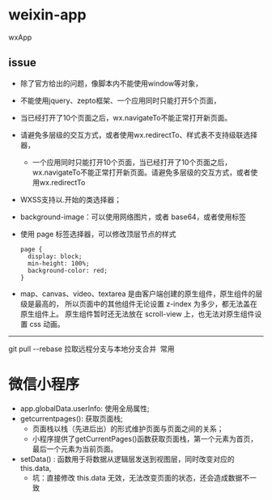 # weixin-app
wxApp

>


>  
## issue

- 除了官方给出的问题，像脚本内不能使用window等对象，
    
- 不能使用jquery、zepto框架、一个应用同时只能打开5个页面，

- 当已经打开了10个页面之后，wx.navigateTo不能正常打开新页面。

- 请避免多层级的交互方式，或者使用wx.redirectTo、样式表不支持级联选择器，
  - 一个应用同时只能打开10个页面，当已经打开了10个页面之后，wx.navigateTo不能正常打开新页面。请避免多层级的交互方式，或者使用wx.redirectTo

- WXSS支持以.开始的类选择器；

- background-image：可以使用网络图片，或者 base64，或者使用<image/>标签
- 使用 page 标签选择器，可以修改顶层节点的样式
  ```
  page {
    display: block;
    min-height: 100%;
    background-color: red;
  }
  ```

- map、canvas、video、textarea 是由客户端创建的原生组件，原生组件的层级是最高的，
  所以页面中的其他组件无论设置 z-index 为多少，都无法盖在原生组件上。 
  原生组件暂时还无法放在 scroll-view 上，也无法对原生组件设置 css 动画。
  
  
---


git pull --rebase 拉取远程分支与本地分支合并  常用


# 微信小程序

* app.globalData.userInfo: 使用全局属性;
* getcurrentpages(): 获取页面栈;
  - 页面栈以栈（先进后出）的形式维护页面与页面之间的关系；  
  - 小程序提供了getCurrentPages()函数获取页面栈，第一个元素为首页，最后一个元素为当前页面。
* setData() : 函数用于将数据从逻辑层发送到视图层，同时改变对应的this.data,
  - 坑：直接修改 this.data 无效，无法改变页面的状态，还会造成数据不一致
